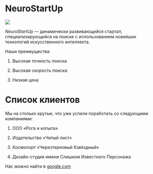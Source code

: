 # NeuroStartUp
![](https://netology-code.github.io/git-homeworks/introduction/assets/logo.png)

*NeuroStartUp* — динамически развивающийся стартап, специализирующийся на поиске с использованием новейших технологий искусственного интеллекта.

Наши преимущества:

1.  Высокая точность поиска

2.  Высокая скорость поиска

3.  Низкая цена

# Список клиентов

Мы на столько крутые, что уже успели поработать со следующими компаниями:

1.  ООО «Рога и копыта»

2.  Издательство «Читый лист»

3.  Космопорт «Черезтерновый Кзвёздный»

4.  Дизайн-студия имени Слишком Известного Персонажа

Нас можно найти в [google.com](google.com)